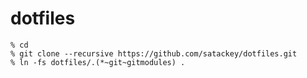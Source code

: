 # dotfiles

```shell
% cd
% git clone --recursive https://github.com/satackey/dotfiles.git
% ln -fs dotfiles/.(*~git~gitmodules) .
```
